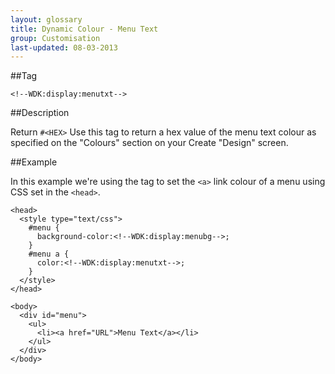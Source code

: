 ```yaml
---
layout: glossary
title: Dynamic Colour - Menu Text
group: Customisation
last-updated: 08-03-2013
---
```


##Tag

`<!--WDK:display:menutxt-->`

##Description

Return `#<HEX>`
Use this tag to return a hex value of the menu text colour as specified on the "Colours" section on your Create "Design" screen.

##Example

In this example we're using the tag to set the `<a>` link colour of a menu using CSS set in the `<head>`.

```
<head>
  <style type="text/css">
    #menu {
      background-color:<!--WDK:display:menubg-->;
    }
    #menu a {
      color:<!--WDK:display:menutxt-->;
    }
  </style>
</head>

<body>
  <div id="menu">
    <ul>
      <li><a href="URL">Menu Text</a></li>
    </ul>
  </div>
</body>
```